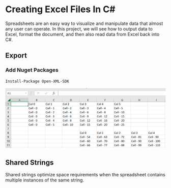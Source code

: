 # Creating Excel Files In C#

Spreadsheets are an easy way to visualize and manipulate data that almost any user can operate. In this project, we will see how to output data to Excel, format the document, and then also read data from Excel back into C#.

## Export

### Add Nuget Packages
```
Install-Package Open-XML-SDK
```

<img src="/pictures/export.png" title="export"  width="600">

## Shared Strings

Shared strings optimize space requirements when the spreadsheet contains multiple instances of the same string.



